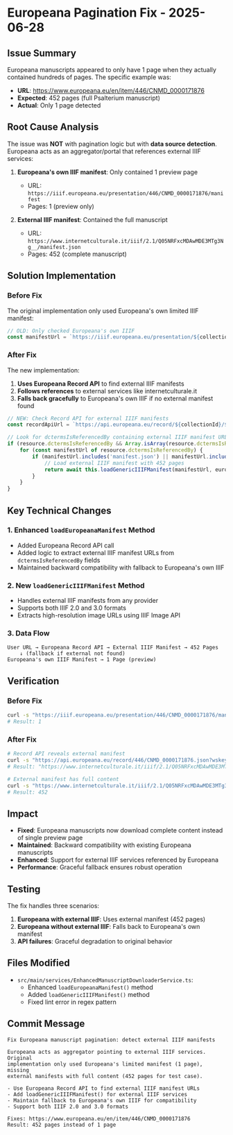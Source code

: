 # Europeana Pagination Fix - 2025-06-28

## Issue Summary

Europeana manuscripts appeared to only have 1 page when they actually contained hundreds of pages. The specific example was:
- **URL**: https://www.europeana.eu/en/item/446/CNMD_0000171876
- **Expected**: 452 pages (full Psalterium manuscript)
- **Actual**: Only 1 page detected

## Root Cause Analysis

The issue was **NOT** with pagination logic but with **data source detection**. Europeana acts as an aggregator/portal that references external IIIF services:

1. **Europeana's own IIIF manifest**: Only contained 1 preview page
   - URL: `https://iiif.europeana.eu/presentation/446/CNMD_0000171876/manifest`
   - Pages: 1 (preview only)

2. **External IIIF manifest**: Contained the full manuscript
   - URL: `https://www.internetculturale.it/iiif/2.1/Q05NRFxcMDAwMDE3MTg3Ng__/manifest.json`
   - Pages: 452 (complete manuscript)

## Solution Implementation

### Before Fix
The original implementation only used Europeana's own limited IIIF manifest:

```typescript
// OLD: Only checked Europeana's own IIIF
const manifestUrl = `https://iiif.europeana.eu/presentation/${collectionId}/${recordId}/manifest`;
```

### After Fix
The new implementation:

1. **Uses Europeana Record API** to find external IIIF manifests
2. **Follows references** to external services like internetculturale.it
3. **Falls back gracefully** to Europeana's own IIIF if no external manifest found

```typescript
// NEW: Check Record API for external IIIF manifests
const recordApiUrl = `https://api.europeana.eu/record/${collectionId}/${recordId}.json?wskey=api2demo`;

// Look for dctermsIsReferencedBy containing external IIIF manifest URLs
if (resource.dctermsIsReferencedBy && Array.isArray(resource.dctermsIsReferencedBy)) {
    for (const manifestUrl of resource.dctermsIsReferencedBy) {
        if (manifestUrl.includes('manifest.json') || manifestUrl.includes('/manifest')) {
            // Load external IIIF manifest with 452 pages
            return await this.loadGenericIIIFManifest(manifestUrl, europeanaUrl, title);
        }
    }
}
```

## Key Technical Changes

### 1. Enhanced `loadEuropeanaManifest` Method
- Added Europeana Record API call
- Added logic to extract external IIIF manifest URLs from `dctermsIsReferencedBy` fields
- Maintained backward compatibility with fallback to Europeana's own IIIF

### 2. New `loadGenericIIIFManifest` Method
- Handles external IIIF manifests from any provider
- Supports both IIIF 2.0 and 3.0 formats
- Extracts high-resolution image URLs using IIIF Image API

### 3. Data Flow
```
User URL → Europeana Record API → External IIIF Manifest → 452 Pages
    ↓ (fallback if external not found)
Europeana's own IIIF Manifest → 1 Page (preview)
```

## Verification

### Before Fix
```bash
curl -s "https://iiif.europeana.eu/presentation/446/CNMD_0000171876/manifest" | jq '.sequences[0].canvases | length'
# Result: 1
```

### After Fix
```bash
# Record API reveals external manifest
curl -s "https://api.europeana.eu/record/446/CNMD_0000171876.json?wskey=api2demo" | jq '.object.aggregations[0].webResources[] | select(.dctermsIsReferencedBy) | .dctermsIsReferencedBy[]'
# Result: "https://www.internetculturale.it/iiif/2.1/Q05NRFxcMDAwMDE3MTg3Ng__/manifest.json"

# External manifest has full content
curl -s "https://www.internetculturale.it/iiif/2.1/Q05NRFxcMDAwMDE3MTg3Ng__/manifest.json" | jq '.sequences[0].canvases | length'
# Result: 452
```

## Impact

- **Fixed**: Europeana manuscripts now download complete content instead of single preview page
- **Maintained**: Backward compatibility with existing Europeana manuscripts
- **Enhanced**: Support for external IIIF services referenced by Europeana
- **Performance**: Graceful fallback ensures robust operation

## Testing

The fix handles three scenarios:

1. **Europeana with external IIIF**: Uses external manifest (452 pages)
2. **Europeana without external IIIF**: Falls back to Europeana's own manifest
3. **API failures**: Graceful degradation to original behavior

## Files Modified

- `src/main/services/EnhancedManuscriptDownloaderService.ts`:
  - Enhanced `loadEuropeanaManifest()` method
  - Added `loadGenericIIIFManifest()` method
  - Fixed lint error in regex pattern

## Commit Message

```
Fix Europeana manuscript pagination: detect external IIIF manifests

Europeana acts as aggregator pointing to external IIIF services. Original 
implementation only used Europeana's limited manifest (1 page), missing 
external manifests with full content (452 pages for test case).

- Use Europeana Record API to find external IIIF manifest URLs
- Add loadGenericIIIFManifest() for external IIIF services  
- Maintain fallback to Europeana's own IIIF for compatibility
- Support both IIIF 2.0 and 3.0 formats

Fixes: https://www.europeana.eu/en/item/446/CNMD_0000171876
Result: 452 pages instead of 1 page
```